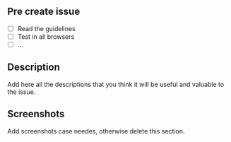 ## Pre create issue

- [ ] Read the guidelines
- [ ] Test in all browsers
- [ ] ...

## Description

Add here all the descriptions that you think it will be useful and valuable to the issue.

## Screenshots

Add screenshots case needes, otherwise delete this section.